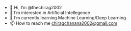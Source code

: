 - 👋 Hi, I’m @thechirag2002
- 👀 I’m interested in Artificial Intellegence
- 🌱 I’m currently learning Machine Learning/Deep Learning
- 📫 How to reach me chiragchanana2002@gmail.com

<!---
thechirag2002/thechirag2002 is a ✨ special ✨ repository because its `README.md` (this file) appears on your GitHub profile.
You can click the Preview link to take a look at your changes.
--->
